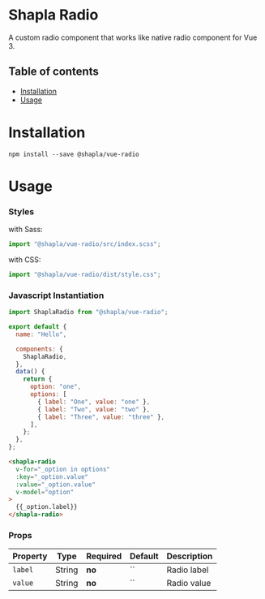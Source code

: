 # Shapla Radio

A custom radio component that works like native radio component for Vue 3.

## Table of contents

- [Installation](#installation)
- [Usage](#usage)

# Installation

```
npm install --save @shapla/vue-radio
```

# Usage

### Styles

with Sass:

```js
import "@shapla/vue-radio/src/index.scss";
```

with CSS:

```js
import "@shapla/vue-radio/dist/style.css";
```

### Javascript Instantiation

```js
import ShaplaRadio from "@shapla/vue-radio";

export default {
  name: "Hello",

  components: {
    ShaplaRadio,
  },
  data() {
    return {
      option: "one",
      options: [
        { label: "One", value: "one" },
        { label: "Two", value: "two" },
        { label: "Three", value: "three" },
      ],
    };
  },
};
```

```html
<shapla-radio
  v-for="_option in options"
  :key="_option.value"
  :value="_option.value"
  v-model="option"
>
  {{_option.label}}
</shapla-radio>
```

### Props

| Property | Type   | Required | Default | Description |
| -------- | ------ | -------- | ------- | ----------- |
| `label`  | String | **no**   | ``      | Radio label |
| `value`  | String | **no**   | ``      | Radio value |
